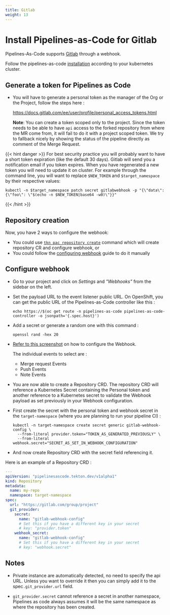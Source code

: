 ```yaml
---
title: Gitlab
weight: 13
---
```


# Install Pipelines-as-Code for Gitlab

Pipelines-As-Code supports [Gitlab](https://www.gitlab.com) through a webhook.

Follow the pipelines-as-code [installation](/docs/install/installation) according to your kubernetes cluster.

## Generate a token for Pipelines as Code

* You will have to generate a personal token as the manager of the Org or the Project,
  follow the steps here :

  <https://docs.gitlab.com/ee/user/profile/personal_access_tokens.html>

  **Note**: You can create a token scoped only to the project. Since the
  token needs to be able to have `api` access to the forked repository from where
  the MR come from, it will fail to do it with a project scoped token. We try
  to fallback nicely by showing the status of the pipeline directly as comment
  of the Merge Request.

{{< hint danger >}}
For best security practice you will probably want to have a short token
expiration (like the default 30 days). Gitlab will send you a notification email
if you token expires. When you have regenerated a new token you will need to
update it on cluster. For example through the command line, you will want to replace
`$NEW_TOKEN` and `$target_namespace` by their respective values:

```shell
kubectl -n $target_namespace patch secret gitlabwebhook -p "{\"data\": {\"foo\": \"$(echo -n $NEW_TOKEN|base64 -w0)\"}}"
```

{{< /hint >}}

## Repository creation

Now, you have 2 ways to configure the webhook:

* You could use [`tkn pac repository create`](/docs/guide/cli) command which
  will create repository CR and configure webhook, or
* You could follow the [configuring webhook](#configure-webhook) guide to do it manually

## Configure webhook

* Go to your project and click on *Settings* and *"Webhooks"* from the sidebar on the left.

* Set the payload URL to the event listener public URL. On OpenShift, you can get the public URL of the
  Pipelines-as-Code controller like this :

  ```shell
  echo https://$(oc get route -n pipelines-as-code pipelines-as-code-controller -o jsonpath='{.spec.host}')
  ```

* Add a secret or generate a random one with this command  :

  ```shell
  openssl rand -hex 20
  ```

* [Refer to this screenshot](/images/gitlab-add-webhook.png) on how to configure the Webhook.

  The individual  events to select are :

  * Merge request Events
  * Push Events
  * Note Events

* You are now able to create a Repository CRD. The repository CRD will reference a Kubernetes Secret containing the Personal token
and another reference to a Kubernetes secret to validate the Webhook payload as set previously in your Webhook configuration.

* First create the secret with the personal token and webhook secret in the `target-namespace` (where you are planning to run your pipeline CI) :

  ```shell
  kubectl -n target-namespace create secret generic gitlab-webhook-config \
    --from-literal provider.token="TOKEN_AS_GENERATED_PREVIOUSLY" \
    --from-literal webhook.secret="SECRET_AS_SET_IN_WEBHOOK_CONFIGURATION"
  ```

* And now create Repository CRD with the secret field referencing it.

Here is an example of a Repository CRD :

  ```yaml
  ---
  apiVersion: "pipelinesascode.tekton.dev/v1alpha1"
  kind: Repository
  metadata:
    name: my-repo
    namespace: target-namespace
  spec:
    url: "https://gitlab.com/group/project"
    git_provider:
      secret:
        name: "gitlab-webhook-config"
        # Set this if you have a different key in your secret
        # key: "provider.token"
      webhook_secret:
        name: "gitlab-webhook-config"
        # Set this if you have a different key in your secret
        # key: "webhook.secret"
  ```

## Notes

* Private instance are automatically detected, no need to specify the api URL. Unless you want to override it then you can simply add it to the spec`.git_provider.url` field.

* `git_provider.secret` cannot reference a secret in another namespace,
  Pipelines as code always assumes it will be the same namespace as where the
  repository has been created.
